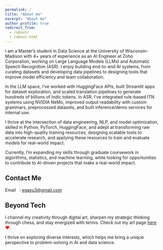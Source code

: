 ```yaml
---
permalink: /
title: "About me"
excerpt: "About me"
author_profile: true
redirect_from: 
  - /about/
  - /about.html
---
```


I am a Master’s student in Data Science at the University of Wisconsin–Madison with 4+ years of experience as an AI Engineer at Zoho Corporation, working on Large Language Models (LLMs) and Automatic Speech Recognition (ASR). I enjoy building end-to-end AI systems, from curating datasets and developing data pipelines to designing tools that improve model efficiency and team collaboration.

In the LLM space, I’ve worked with HuggingFace APIs, built Streamlit apps for dataset exploration, and scaled translation pipelines to generate hundreds of billions of Indic tokens. In ASR, I’ve integrated rule-based ITN systems using NVIDIA NeMo, improved output readability with custom grammars, preprocessed datasets, and built inference/demo services for internal use.

I thrive at the intersection of data engineering, NLP, and model optimization, skilled in Python, PyTorch, HuggingFace, and adept at transforming raw data into high-quality training resources, designing scalable tools to accelerate research, and applying these resources to train and evaluate models for real-world impact.

Currently, I’m expanding my skills through graduate coursework in algorithms, statistics, and machine learning, while looking for opportunities to contribute to AI-driven projects that make a real-world impact.

Contact Me
------
Email&nbsp;&nbsp;&nbsp;: [egayu3@gmail.com](mailto:egayu3@gmail.com)<br>

Beyond Tech
----
I channel my creativity through digital art, sharpen my strategic thinking through chess, and stay energized with tennis. Check out my art page [here](https://www.instagram.com/_g3rt__/) <span style="color:red;">&#10084;</span>.

I thrive on exploring diverse interests, which helps me bring a unique perspective to problem-solving in AI and data science. 
